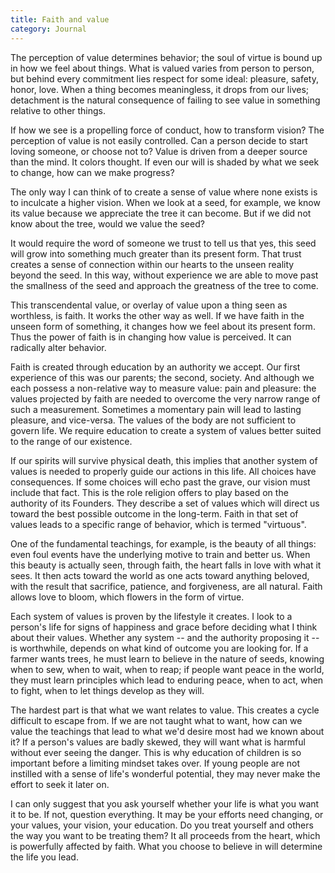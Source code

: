 ```yaml
---
title: Faith and value
category: Journal
---
```


The perception of value determines behavior; the soul of virtue is bound
up in how we feel about things.  What is valued varies from person to
person, but behind every commitment lies respect for some ideal:
pleasure, safety, honor, love.  When a thing becomes meaningless, it
drops from our lives; detachment is the natural consequence of failing
to see value in something relative to other things.

If how we see is a propelling force of conduct, how to transform vision?
The perception of value is not easily controlled.  Can a person decide
to start loving someone, or choose not to?  Value is driven from a
deeper source than the mind.  It colors thought.  If even our will is
shaded by what we seek to change, how can we make progress?

The only way I can think of to create a sense of value where none exists
is to inculcate a higher vision.  When we look at a seed, for example,
we know its value because we appreciate the tree it can become.  But if
we did not know about the tree, would we value the seed?

It would require the word of someone we trust to tell us that yes, this
seed will grow into something much greater than its present form.  That
trust creates a sense of connection within our hearts to the unseen
reality beyond the seed.  In this way, without experience we are able to
move past the smallness of the seed and approach the greatness of the
tree to come.

This transcendental value, or overlay of value upon a thing seen as
worthless, is faith.  It works the other way as well.  If we have faith
in the unseen form of something, it changes how we feel about its
present form.  Thus the power of faith is in changing how value is
perceived.  It can radically alter behavior.

Faith is created through education by an authority we accept.  Our first
experience of this was our parents; the second, society.  And although
we each possess a non-relative way to measure value: pain and pleasure:
the values projected by faith are needed to overcome the very narrow
range of such a measurement.  Sometimes a momentary pain will lead to
lasting pleasure, and vice-versa.  The values of the body are not
sufficient to govern life.  We require education to create a system of
values better suited to the range of our existence.

If our spirits will survive physical death, this implies that another
system of values is needed to properly guide our actions in this life.
All choices have consequences.  If some choices will echo past the
grave, our vision must include that fact.  This is the role religion
offers to play based on the authority of its Founders.  They describe a
set of values which will direct us toward the best possible outcome in
the long-term.  Faith in that set of values leads to a specific range of
behavior, which is termed "virtuous".

One of the fundamental teachings, for example, is the beauty of all
things: even foul events have the underlying motive to train and better
us.  When this beauty is actually seen, through faith, the heart falls
in love with what it sees.  It then acts toward the world as one acts
toward anything beloved, with the result that sacrifice, patience, and
forgiveness, are all natural.  Faith allows love to bloom, which flowers
in the form of virtue.

Each system of values is proven by the lifestyle it creates.  I look to
a person's life for signs of happiness and grace before deciding what I
think about their values.  Whether any system -- and the authority
proposing it -- is worthwhile, depends on what kind of outcome you are
looking for.  If a farmer wants trees, he must learn to believe in the
nature of seeds, knowing when to sew, when to wait, when to reap; if
people want peace in the world, they must learn principles which lead to
enduring peace, when to act, when to fight, when to let things develop
as they will.

The hardest part is that what we want relates to value.  This creates a
cycle difficult to escape from.  If we are not taught what to want, how
can we value the teachings that lead to what we'd desire most had we
known about it?  If a person's values are badly skewed, they will want
what is harmful without ever seeing the danger.  This is why education
of children is so important before a limiting mindset takes over.  If
young people are not instilled with a sense of life's wonderful
potential, they may never make the effort to seek it later on.

I can only suggest that you ask yourself whether your life is what you
want it to be.  If not, question everything.  It may be your efforts
need changing, or your values, your vision, your education.  Do you
treat yourself and others the way you want to be treating them?  It all
proceeds from the heart, which is powerfully affected by faith.  What
you choose to believe in will determine the life you lead.


